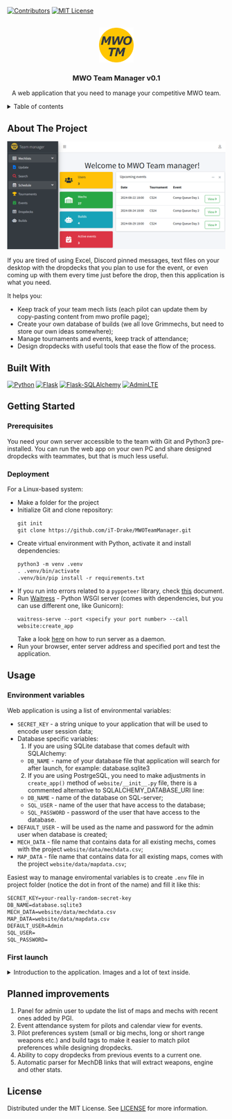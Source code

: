 <!-- PROJECT SHIELDS -->
[![Contributors][contributors-shield]][contributors-url]
[![MIT License][license-shield]][license-url]

<!-- PROJECT LOGO -->
<br />
<div align="center">
  <a href="https://github.com/iT-Drake/MWOTeamManager">
    <img src="doc/images/Logo.png" alt="Logo" width="80" height="80">
  </a>
  <h3 align="center">MWO Team Manager v0.1</h3>
  <p align="center">
    A web application that you need to manage your competitive MWO team.
  </p>
</div>

<details>
  <summary>Table of contents</summary>

- [About The Project](#about-the-project)
- [Built With](#built-with)
- [Getting Started](#getting-started)
  - [Prerequisites](#prerequisites)
  - [Deployment](#deployment)
- [Usage](#usage)
  - [Environment variables](#environment-variables)
  - [First launch](#first-launch)
- [Planned improvements](#planned-improvements)
- [License](#license)

</details>

<!-- ABOUT THE PROJECT -->
## About The Project

![Application](/doc/images/Application.png)

If you are tired of using Excel, Discord pinned messages, text files on your desktop with the dropdecks that you plan to use for the event, or even coming up with them every time just before the drop, then this application is what you need.

It helps you:
- Keep track of your team mech lists (each pilot can update them by copy-pasting content from mwo profile page);
- Create your own database of builds (we all love Grimmechs, but need to store our own ideas somewhere);
- Manage tournaments and events, keep track of attendance;
- Design dropdecks with useful tools that ease the flow of the process.

## Built With

[![Python][Python]][python-url]
[![Flask][Flask]][flask-url]
[![Flask-SQLAlchemy][Flask-SQLAlchemy]][flask-sqlalchemy-url]
[![AdminLTE][AdminLTE]][adminlte-url]

<!-- GETTING STARTED -->
## Getting Started

### Prerequisites

You need your own server accessible to the team with Git and Python3 pre-installed. You can run the web app on your own PC and share designed dropdecks with teammates, but that is much less useful.

### Deployment

For a Linux-based system:
- Make a folder for the project
- Initialize Git and clone repository:
  ```shell
  git init
  git clone https://github.com/iT-Drake/MWOTeamManager.git
  ```
- Create virtual environment with Python, activate it and install dependencies:
  ```shell
  python3 -m venv .venv
  . .venv/bin/activate
  .venv/bin/pip install -r requirements.txt
  ```
- If you run into errors related to a `pyppeteer` library, check [this](/doc/pyppeteer.md) document.
- Run [Waitress](https://docs.pylonsproject.org/projects/waitress/en/stable/) - Python WSGI server (comes with dependencies, but you can use different one, like Gunicorn):
  ```shell
  waitress-serve --port <specify your port number> --call website:create_app
  ```
  Take a look [here](/doc/Waitress.md) on how to run server as a daemon.
- Run your browser, enter server address and specified port and test the application.

<!-- USAGE EXAMPLES -->
## Usage

### Environment variables

Web application is using a list of environmental variables:
- `SECRET_KEY` - a string unique to your application that will be used to encode user session data;
- Database specific variables:
  1. If you are using SQLite database that comes default with SQLAlchemy:
    - `DB_NAME` - name of your database file that application will search for after launch, for example: database.sqlite3
  2. If you are using PostrgeSQL, you need to make adjustments in `create_app()` method of `website/__init__.py` file, there is a commented alternative to SQLALCHEMY_DATABASE_URI line:
    - `DB_NAME` - name of the database on SQL-server;
    - `SQL_USER` - name of the user that have access to the database;
    - `SQL_PASSWORD` - password of the user that have access to the database.
- `DEFAULT_USER` - will be used as the name and password for the admin user when database is created;
- `MECH_DATA` - file name that contains data for all existing mechs, comes with the project `website/data/mechdata.csv`;
- `MAP_DATA` - file name that contains data for all existing maps, comes with the project `website/data/mapdata.csv`;

Easiest way to manage enviromental variables is to create `.env` file in project folder (notice the dot in front of the name) and fill it like this:
```shell
SECRET_KEY=your-really-random-secret-key
DB_NAME=database.sqlite3
MECH_DATA=website/data/mechdata.csv
MAP_DATA=website/data/mapdata.csv
DEFAULT_USER=Admin
SQL_USER=
SQL_PASSWORD=
```

### First launch

<details>
  <summary>Introduction to the application. Images and a lot of text inside.</summary>

Open web app page in your browser. Log in with existing admin user or register a new one:

![Login](/doc/images/Login.png) ![Register](/doc/images/Register.png)

In-game-name will be used to represent user in dropdecks and mechlists.

After successful login press the button in top right corner of the screen and open your user profile:

![Login](/doc/images/Profile.png)

Here you can change your password if needed and specify a time zone in which events time will be displayed.

On the leftside menu you can find `Mechlists\Update` section. You can copy-paste there text from [MWO Profile](https://mwomercs.com/profile) page. It will be automatically parsed and your mechlist will be updated.

![Login](/doc/images/Mechlist.png)

Take a note that search field above the table let you enter a multiple column prompt like: "CLAN HERO 65 OMNI". It will search for every space-separated word in each column.

Create a tournament that your team is taking part in (it shouldn't be an official one, may be just "Summer scrims"). `Add` button will open a page for a new tournament.

![Login](/doc/images/Tournaments.png)

Add event in the same manner for existing tournament.

![Login](/doc/images/Events.png)

In the builds section you have filter buttons that can help you find the build you want. Take a note that only approved builds can be selected on dropdeck design page (marked with green).

![Login](/doc/images/Builds.png)

Now you are ready to make dropdecks. Application will message you if you left blank a field that is required to save data. Like event for a dropdeck, for example.

![Login](/doc/images/Dropdeck.png)

After you finallized your dropdecks, they will appear on event view page and you can send a link to your teammates.

![Login](/doc/images/EventView.png)

On event view page you can check if you managed to spread pilots between drops evenly, mech used not over tournament limit. Each pilot can filter dropdecks to see only the mechs that they playing. Build code could be copied to a clipboard and a link to MechDB opened in a separate tab.

</details>

<!-- Planned improvements -->
## Planned improvements

1. Panel for admin user to update the list of maps and mechs with recent ones added by PGI.
2. Event attendance system for pilots and calendar view for events.
3. Pilot preferences system (small or big mechs, long or short range weapons etc.) and build tags to make it easier to match pilot preferences while designing dropdecks.
4. Ability to copy dropdecks from previous events to a current one.
5. Automatic parser for MechDB links that will extract weapons, engine and other stats.

<!-- LICENSE -->
## License

Distributed under the MIT License. See [LICENSE](./LICENSE) for more information.

<!-- MARKDOWN LINKS & IMAGES -->

[contributors-shield]: https://img.shields.io/github/contributors/iT-Drake/MWOTeamManager.svg?style=for-the-badge
[contributors-url]: https://github.com/iT-Drake/MWOTeamManager/graphs/contributors

[license-shield]: https://img.shields.io/github/license/iT-Drake/MWOTeamManager.svg?style=for-the-badge
[license-url]: https://github.com/iT-Drake/MWOTeamManager/blob/main/LICENSE

[version-shield]: https://img.shields.io/badge/Version-0.1-blue?style=flat-square
[version-url]: https://github.com/iT-Drake/MWOTeamManager

[Python]: https://img.shields.io/badge/Python-blue?style=for-the-badge&logo=Python&logoColor=white
[python-url]: https://www.python.org

[Flask]: https://img.shields.io/badge/Flask-red?style=for-the-badge&logo=Flask&logoColor=white
[flask-url]: https://flask.palletsprojects.com/en/3.0.x

[Flask-SQLAlchemy]: https://img.shields.io/badge/SQLAlchemy-orange?style=for-the-badge&logo=SQLAlchemy&logoColor=white
[flask-sqlalchemy-url]: https://flask-sqlalchemy.palletsprojects.com/en/3.1.x

[AdminLTE]: https://img.shields.io/badge/AdminLTE-black?style=for-the-badge&logo=AdminLTE&logoColor=white
[adminlte-url]: https://adminlte.io

